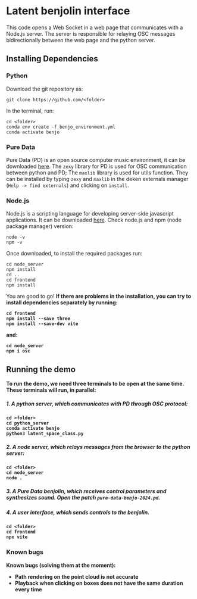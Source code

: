 # Latent benjolin interface

This code opens a Web Socket in a web page that communicates with a Node.js server.
The server is responsible for relaying OSC messages bidirectionally between the web page and the python server.

## Installing Dependencies

### Python
Download the git repository as:
```
git clone https://github.com/<folder>
```
In the terminal, run: 
```
cd <folder>
conda env create -f benjo_environment.yml
conda activate benjo
```

### Pure Data
Pure Data (PD) is an open source computer music environment, it can be downloaded [here](https://puredata.info/downloads). 
The `zexy` library for PD is used for OSC communication between python and PD; The `maxlib` library is used for utils function. They can be installed by typing `zexy`  and `maxlib` in the deken externals manager (`Help -> find externals`) and clicking on `install`.

### Node.js
Node.js is a scripting language for developing server-side javascript applications. It can be downloaded [here](https://nodejs.org/en). 
Check node.js and npm (node package manager) version:
```
node -v
npm -v
```
Once downloaded, to install the required packages run:
```
cd node_server
npm install
cd ..
cd frontend
npm install
```
You are good to go!
<b>If there are problems in the installation<b>, you can try to install dependencies separately by running:
```
cd frontend
npm install --save three 
npm install --save-dev vite
```
and:
```
cd node_server
npm i osc
```


## Running the demo

To run the demo, we need three terminals to be open at the same time. These terminals will run, in parallel:

##### 1. A python server, which communicates with PD through OSC protocol:

```
cd <folder>
cd python_server
conda activate benjo
python3 latent_space_class.py
```

##### 2. A node server, which relays messages from the browser to the python server:

```
cd <folder>
cd node_server
node .
```

##### 3. A Pure Data benjolin, which receives control parameters and synthesizes sound. Open the patch <code>pure-data-benjo-2024.pd</code>.

##### 4. A user interface, which sends controls to the benjolin.

```
cd <folder>
cd frontend
npx vite
```

### Known bugs
Known bugs (solving them at the moment):
- Path rendering on the point cloud is not accurate
- Playback when clicking on boxes does not have the same duration every time

